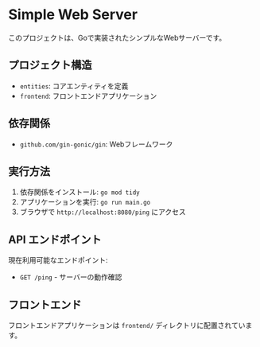 
# Simple Web Server

このプロジェクトは、Goで実装されたシンプルなWebサーバーです。

## プロジェクト構造

- `entities`: コアエンティティを定義
- `frontend`: フロントエンドアプリケーション

## 依存関係

- `github.com/gin-gonic/gin`: Webフレームワーク

## 実行方法

1.  依存関係をインストール: `go mod tidy`
2.  アプリケーションを実行: `go run main.go`
3.  ブラウザで `http://localhost:8080/ping` にアクセス

## API エンドポイント

現在利用可能なエンドポイント:

- `GET /ping` - サーバーの動作確認

## フロントエンド

フロントエンドアプリケーションは `frontend/` ディレクトリに配置されています。
